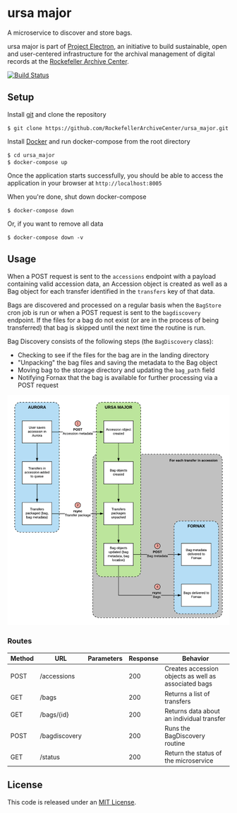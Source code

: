 # ursa major

A microservice to discover and store bags.

ursa major is part of [Project Electron](https://github.com/RockefellerArchiveCenter/project_electron), an initiative to build sustainable, open and user-centered infrastructure for the archival management of digital records at the [Rockefeller Archive Center](http://rockarch.org/).

[![Build Status](https://travis-ci.org/RockefellerArchiveCenter/ursa_major.svg?branch=master)](https://travis-ci.org/RockefellerArchiveCenter/ursa_major)

## Setup

Install [git](https://git-scm.com/) and clone the repository

    $ git clone https://github.com/RockefellerArchiveCenter/ursa_major.git
      
Install [Docker](https://store.docker.com/search?type=edition&offering=community) and run docker-compose from the root directory

    $ cd ursa_major
    $ docker-compose up
    
Once the application starts successfully, you should be able to access the application in your browser at `http://localhost:8005`

When you're done, shut down docker-compose

    $ docker-compose down

Or, if you want to remove all data

    $ docker-compose down -v


## Usage

When a POST request is sent to the `accessions` endpoint with a payload containing valid accession data, an Accession object is created as well as a Bag object for each transfer identified in the `transfers` key of that data.

Bags are discovered and processed on a regular basis when the `BagStore` cron job is run or when a POST request is sent to the `bagdiscovery` endpoint. If the files for a bag do not exist (or are in the process of being transferred) that bag is skipped until the next time the routine is run.

Bag Discovery consists of the following steps (the `BagDiscovery` class):
- Checking to see if the files for the bag are in the landing directory
- "Unpacking" the bag files and saving the metadata to the Bag object
- Moving bag to the storage directory and updating the `bag_path` field
- Notifying Fornax that the bag is available for further processing via a POST request

![Ursa Major diagram](ursa_major.png)


### Routes

| Method | URL | Parameters | Response  | Behavior  |
|--------|-----|---|---|---|
|POST|/accessions||200|Creates accession objects as well as associated bags|
|GET|/bags| |200|Returns a list of transfers|
|GET|/bags/{id}| |200|Returns data about an individual transfer|
|POST|/bagdiscovery||200|Runs the BagDiscovery routine|
|GET|/status||200|Return the status of the microservice|


## License

This code is released under an [MIT License](LICENSE).
